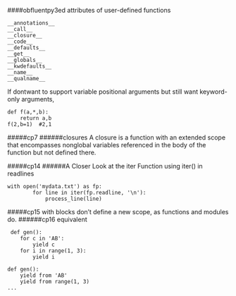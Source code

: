 ####obfluentpy3ed
attributes of user-defined functions
```
__annotations__
__call__
__closure__
__code__
__defaults__
__get__
__globals__
__kwdefaults__
__name__
__qualname__
```
If dontwant to support variable positional arguments but still want keyword-only arguments,
```
def f(a,*,b):
    return a,b
f(2,b=1)  #2,1
```
#####cp7
######closures
A closure is a function with an extended scope that encompasses nonglobal variables referenced in the body of the function but not defined there.

#####cp14
######A Closer Look at the iter Function
using iter() in readlines
```
with open('mydata.txt') as fp:
        for line in iter(fp.readline, '\n'):
            process_line(line)
```
#####cp15
with blocks don’t define a new scope, as functions and modules do.
######cp16
equivalent
```
 def gen():
    for c in 'AB':
        yield c
    for i in range(1, 3):
        yield i
```
```
def gen():
    yield from 'AB'
    yield from range(1, 3)
...
```